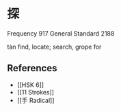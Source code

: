 # 探
Frequency 917
General Standard 2188

tàn
find, locate; search, grope for

## References
- [[HSK 6]]
- [[11 Strokes]]
- [[手 Radical]]